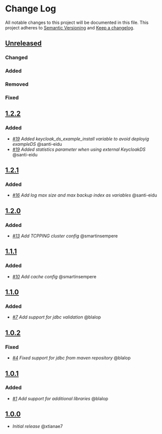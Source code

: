 # Change Log

All notable changes to this project will be documented in this file.
This project adheres to [Semantic Versioning](http://semver.org/) and [Keep a changelog](https://github.com/olivierlacan/keep-a-changelog).

## [Unreleased](https://github.com/idealista/keycloak_role/tree/develop)
### Changed
### Added
### Removed
### Fixed
## [1.2.2](https://github.com/idealista/keycloak_role/tree/1.2.2)
### Added
- *[#19](https://github.com/idealista/keycloak_role/issues/19) Added keycloak_ds_example_install variable to avoid deployig exampleDS* @santi-eidu
- *[#19](https://github.com/idealista/keycloak_role/issues/19) Added statistics parameter when using external KeycloakDS* @santi-eidu
## [1.2.1](https://github.com/idealista/keycloak_role/tree/1.2.1)
### Added
- *[#16](https://github.com/idealista/keycloak_role/issues/16) Add log max size and max backup index as variables* @santi-eidu
## [1.2.0](https://github.com/idealista/keycloak_role/tree/1.2.0)
### Added
- *[#13](https://github.com/idealista/keycloak_role/issues/13) Add TCPPING cluster config* @smartinsempere

## [1.1.1](https://github.com/idealista/keycloak_role/tree/1.1.1)
### Added
- *[#10](https://github.com/idealista/keycloak_role/issues/10) Add cache config* @smartinsempere

## [1.1.0](https://github.com/idealista/keycloak_role/tree/1.1.0)
### Added
- *[#7](https://github.com/idealista/keycloak_role/issues/7) Add support for jdbc validation* @blalop

## [1.0.2](https://github.com/idealista/keycloak_role/tree/1.0.2)
### Fixed
- *[#4](https://github.com/idealista/keycloak_role/issues/4) Fixed support for jdbc from maven repository* @blalop


## [1.0.1](https://github.com/idealista/keycloak_role/tree/1.0.1)
### Added
- *[#1](https://github.com/idealista/keycloak_role/issues/1) Add support for additional libraries* @blalop

## [1.0.0](https://github.com/idealista/keycloak_role/tree/1.0.0)
- *Initial release* @xtianae7
